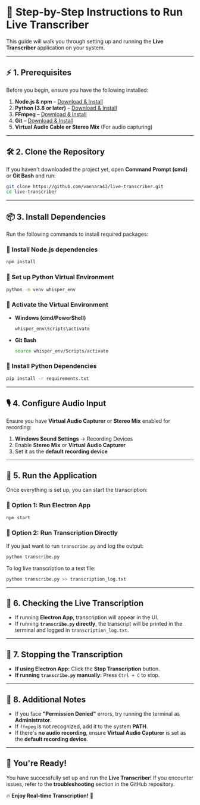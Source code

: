 # 📖 **Step-by-Step Instructions to Run Live Transcriber**

This guide will walk you through setting up and running the **Live Transcriber** application on your system.

---

## ⚡ **1. Prerequisites**
Before you begin, ensure you have the following installed:

1. **Node.js & npm** – [Download & Install](https://nodejs.org/)
2. **Python (3.8 or later)** – [Download & Install](https://www.python.org/)
3. **FFmpeg** – [Download & Install](https://ffmpeg.org/download.html)
4. **Git** – [Download & Install](https://git-scm.com/)
5. **Virtual Audio Cable or Stereo Mix** (For audio capturing)

---

## 🛠 **2. Clone the Repository**
If you haven't downloaded the project yet, open **Command Prompt (cmd)** or **Git Bash** and run:

```bash
git clone https://github.com/vannara43/live-transcriber.git
cd live-transcriber
```

---

## 📦 **3. Install Dependencies**
Run the following commands to install required packages:

### **🔹 Install Node.js dependencies**
```bash
npm install
```

### **🔹 Set up Python Virtual Environment**
```bash
python -m venv whisper_env
```

### **🔹 Activate the Virtual Environment**
- **Windows (cmd/PowerShell)**
  ```bash
  whisper_env\Scripts\activate
  ```

- **Git Bash**
  ```bash
  source whisper_env/Scripts/activate
  ```

### **🔹 Install Python Dependencies**
```bash
pip install -r requirements.txt
```

---

## 🎙 **4. Configure Audio Input**
Ensure you have **Virtual Audio Capturer** or **Stereo Mix** enabled for recording:

1. **Windows Sound Settings** → Recording Devices
2. Enable **Stereo Mix** or **Virtual Audio Capturer**
3. Set it as the **default recording device**

---

## 🚀 **5. Run the Application**
Once everything is set up, you can start the transcription:

### **🔹 Option 1: Run Electron App**
```bash
npm start
```

### **🔹 Option 2: Run Transcription Directly**
If you just want to run `transcribe.py` and log the output:
```bash
python transcribe.py
```

To log live transcription to a text file:
```bash
python transcribe.py >> transcription_log.txt
```

---

## 📄 **6. Checking the Live Transcription**
- If running **Electron App**, transcription will appear in the UI.
- If running **`transcribe.py` directly**, the transcript will be printed in the terminal and logged in `transcription_log.txt`.

---

## 🛑 **7. Stopping the Transcription**
- **If using Electron App:** Click the **Stop Transcription** button.
- **If running `transcribe.py` manually:** Press `Ctrl + C` to stop.

---

## 🎯 **8. Additional Notes**
- If you face **"Permission Denied"** errors, try running the terminal as **Administrator**.
- If `ffmpeg` is not recognized, add it to the system **PATH**.
- If there's **no audio recording**, ensure **Virtual Audio Capturer** is set as the **default recording device**.

---

## 🎉 **You're Ready!**
You have successfully set up and run the **Live Transcriber**! If you encounter issues, refer to the **troubleshooting** section in the GitHub repository.

🔥 **Enjoy Real-time Transcription!** 🚀
